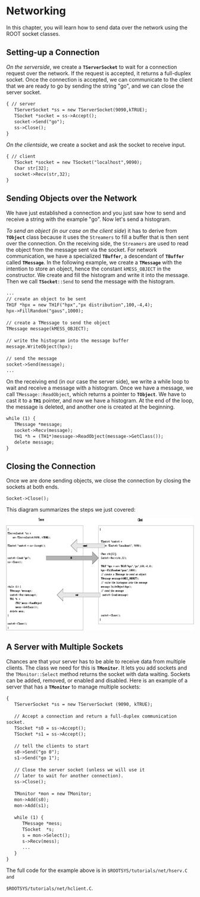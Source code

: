 # Networking


In this chapter, you will learn how to send data over the network using
the ROOT socket classes.

## Setting-up a Connection


*On the serverside*, we create a **`TServerSocket`** to wait for a
connection request over the network. If the request is accepted, it
returns a full-duplex socket. Once the connection is accepted, we can
communicate to the client that we are ready to go by sending the string
"go", and we can close the server socket.

``` {.cpp}
{ // server
   TServerSocket *ss = new TServerSocket(9090,kTRUE);
   TSocket *socket = ss->Accept();
   socket->Send("go");
   ss->Close();
}
```

*On the clientside*, we create a socket and ask the socket to receive
input.

``` {.cpp}
{ // client
   TSocket *socket = new TSocket("localhost",9090);
   Char str[32];
   socket->Recv(str,32);
}
```

## Sending Objects over the Network


We have just established a connection and you just saw how to send and
receive a string with the example "go". Now let's send a histogram.

*To send an object (in our case on the client side*) it has to derive
from **`TObject`** class because it uses the `Streamers` to fill a
buffer that is then sent over the connection. On the receiving side, the
`Streamers` are used to read the object from the message sent via the
socket. For network communication, we have a specialized **`TBuffer`**,
a descendant of **`TBuffer`** called **`TMessage`**. In the following
example, we create a **`TMessage`** with the intention to store an
object, hence the constant `kMESS_OBJECT` in the constructor. We create
and fill the histogram and write it into the message. Then we call
**`TSocket`**`::Send` to send the message with the histogram.

``` {.cpp}
...
// create an object to be sent
TH1F *hpx = new TH1F("hpx","px distribution",100,-4,4);
hpx->FillRandom("gaus",1000);

// create a TMessage to send the object
TMessage message(kMESS_OBJECT);

// write the histogram into the message buffer
message.WriteObject(hpx);

// send the message
socket->Send(message);
...
```

On the receiving end (in our case the server side), we write a while
loop to wait and receive a message with a histogram. Once we have a
message, we call `TMessage::ReadObject`, which returns a pointer to
**`TObject`**. We have to cast it to a **`TH1`** pointer, and now we
have a histogram. At the end of the loop, the message is deleted, and
another one is created at the beginning.

``` {.cpp}
while (1) {
   TMessage *message;
   socket->Recv(message);
   TH1 *h = (TH1*)message->ReadObject(message->GetClass());
   delete message;
}
```

## Closing the Connection


Once we are done sending objects, we close the connection by closing the
sockets at both ends.

``` {.cpp}
Socket->Close();
```

This diagram summarizes the steps we just covered:

![Server - Client setting-up and closing the connection](pictures/080001FF.png)

## A Server with Multiple Sockets


Chances are that your server has to be able to receive data from
multiple clients. The class we need for this is **`TMonitor`**. It lets
you add sockets and the `TMonitor::Select` method returns the socket
with data waiting. Sockets can be added, removed, or enabled and
disabled. Here is an example of a server that has a **`TMonitor`** to
manage multiple sockets:

``` {.cpp}
{
   TServerSocket *ss = new TServerSocket (9090, kTRUE);

   // Accept a connection and return a full-duplex communication socket.
   TSocket *s0 = ss->Accept();
   TSocket *s1 = ss->Accept();

   // tell the clients to start
   s0->Send("go 0");
   s1->Send("go 1");

   // Close the server socket (unless we will use it
   // later to wait for another connection).
   ss->Close();

   TMonitor *mon = new TMonitor;
   mon->Add(s0);
   mon->Add(s1);

   while (1) {
      TMessage *mess;
      TSocket  *s;
      s = mon->Select();
      s->Recv(mess);
      ...
   }
}
```

The full code for the example above is in
`$ROOTSYS/tutorials/net/hserv.C and`

`$ROOTSYS/tutorials/net/hclient.C`.
